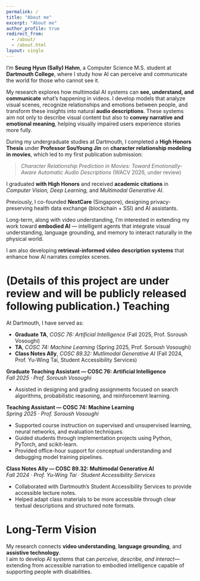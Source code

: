 ```yaml
---
permalink: /
title: "About me"
excerpt: "About me"
author_profile: true
redirect_from: 
  - /about/
  - /about.html
layout: single
---
```



I’m **Seung Hyun (Sally) Hahm**, a Computer Science M.S. student at **Dartmouth College**, where I study how AI can perceive and communicate the world for those who cannot see it.  


My research explores how multimodal AI systems can **see, understand, and communicate** what’s happening in videos. I develop models that analyze visual scenes, recognize relationships and emotions between people, and transform these insights into natural **audio descriptions**.
These systems aim not only to describe visual content but also to **convey narrative and emotional meaning**, helping visually impaired users experience stories more fully.

During my undergraduate studies at Dartmouth, I completed a **High Honors Thesis** under **Professor SouYoung Jin** on **character relationship modeling in movies**, which led to my first publication submission:  
> *Character Relationship Prediction in Movies: Toward Emotionally-Aware Automatic Audio Descriptions* (WACV 2026, under review)

I graduated **with High Honors** and received **academic citations** in *Computer Vision, Deep Learning,* and *Multimodal Generative AI*.

Previously, I co-founded **NextCare** (Singapore), designing privacy-preserving health data exchange (blockchain + SSI) and AI assistants.

Long-term, along with video understanding, I’m interested in extending my work toward **embodied AI** — intelligent agents that integrate visual understanding, language grounding, and memory to interact naturally in the physical world.


I am also developing **retrieval-informed video description systems** that enhance how AI narrates complex scenes.  

(Details of this project are under review and will be publicly released following publication.)
Teaching
======

At Dartmouth, I have served as:
- **Graduate TA**, *COSC 76: Artificial Intelligence* (Fall 2025, Prof. Soroush Vosoughi)  
- **TA**, *COSC 74: Machine Learning* (Spring 2025, Prof. Soroush Vosoughi)  
- **Class Notes Ally**, *COSC 89.32: Mutlimodal Generative AI* (Fall 2024, Prof. Yu-Wing Tai, Student Accessibility Services)


**Graduate Teaching Assistant — COSC 76: Artificial Intelligence**  
*Fall 2025 · Prof. Soroush Vosoughi*  
- Assisted in designing and grading assignments focused on search algorithms, probabilistic reasoning, and reinforcement learning.  

**Teaching Assistant — COSC 74: Machine Learning**  
*Spring 2025 · Prof. Soroush Vosoughi*  
- Supported course instruction on supervised and unsupervised learning, neural networks, and evaluation techniques.  
- Guided students through implementation projects using Python, PyTorch, and scikit-learn.  
- Provided office-hour support for conceptual understanding and debugging model training pipelines.

**Class Notes Ally — COSC 89.32: Multimodal Generative AI**  
*Fall 2024 · Prof. Yu-Wing Tai · Student Accessibility Services*  
- Collaborated with Dartmouth’s Student Accessibility Services to provide accessible lecture notes.  
- Helped adapt class materials to be more accessible through clear textual descriptions and structured note formats.






Long-Term Vision
======
My research connects **video understanding**, **language grounding**, and **assistive technology**.  
I aim to develop AI systems that can *perceive, describe, and interact*—extending from accessible narration to embodied intelligence capable of supporting people with disabilities.

